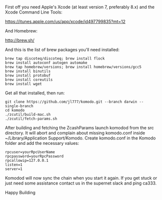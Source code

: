 First off you need Apple's Xcode (at least version 7, preferably 8.x) and the Xcode Command Line Tools:

https://itunes.apple.com/us/app/xcode/id497799835?mt=12

And Homebrew:

http://brew.sh/

And this is the list of brew packages you'll need installed:

```shell
brew tap discoteq/discoteq; brew install flock
brew install autoconf autogen automake
brew tap homebrew/versions; brew install homebrew/versions/gcc5
brew install binutils
brew install protobuf
brew install coreutils
brew install wget
```

Get all that installed, then run:

```shell
git clone https://github.com/jl777/komodo.git --branch darwin --single-branch
cd komodo
./zcutil/build-mac.sh
./zcutil/fetch-params.sh
```
After building and fetching the ZcashParams launch komodod from the src directory. It will abort and complain about missing komodo.conf inside ~/Library/Application Support/Komodo. Create komodo.conf in the Komodo folder and add the necessary values:

```shell
rpcuser=yourRpcUserName
rpcpassword=yourRpcPassword
rpcallowip=127.0.0.1
listen=1
server=1
```

Komodod will now sync the chain when you start it again.
If you get stuck or just need some assistance contact us in the supernet slack and ping ca333.


Happy Building
